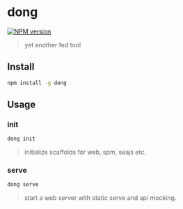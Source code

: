 # dong

[![NPM version](https://img.shields.io/npm/v/dong.svg?style=flat-square)](https://npmjs.org/package/dong)

> yet another fed tool

## Install

```bash
npm install -g dong
```

## Usage

### init

```bash
dong init

```

> initialize scaffolds for web, spm, seajs etc.

### serve

```bash
dong serve

```

> start a web server with static serve and api mocking.
